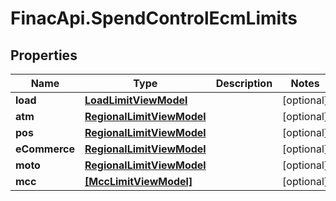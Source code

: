# FinacApi.SpendControlEcmLimits

## Properties
Name | Type | Description | Notes
------------ | ------------- | ------------- | -------------
**load** | [**LoadLimitViewModel**](LoadLimitViewModel.md) |  | [optional] 
**atm** | [**RegionalLimitViewModel**](RegionalLimitViewModel.md) |  | [optional] 
**pos** | [**RegionalLimitViewModel**](RegionalLimitViewModel.md) |  | [optional] 
**eCommerce** | [**RegionalLimitViewModel**](RegionalLimitViewModel.md) |  | [optional] 
**moto** | [**RegionalLimitViewModel**](RegionalLimitViewModel.md) |  | [optional] 
**mcc** | [**[MccLimitViewModel]**](MccLimitViewModel.md) |  | [optional] 

